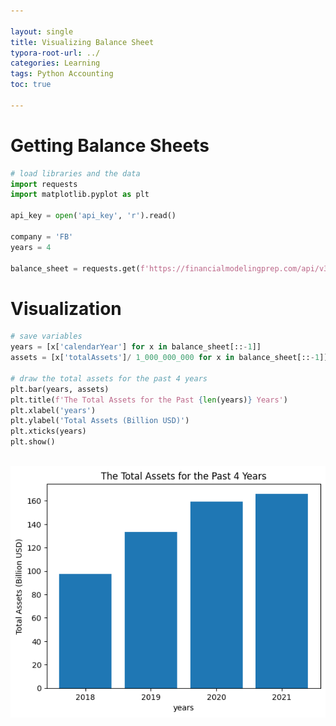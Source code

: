 ```yaml
---

layout: single
title: Visualizing Balance Sheet
typora-root-url: ../
categories: Learning
tags: Python Accounting
toc: true

---
```


# Getting Balance Sheets


```python
# load libraries and the data
import requests
import matplotlib.pyplot as plt

api_key = open('api_key', 'r').read()

company = 'FB'
years = 4

balance_sheet = requests.get(f'https://financialmodelingprep.com/api/v3/balance-sheet-statement/{company}?limit={years}&apikey={api_key}').json()
```

# Visualization


```python
# save variables
years = [x['calendarYear'] for x in balance_sheet[::-1]]
assets = [x['totalAssets']/ 1_000_000_000 for x in balance_sheet[::-1]]

# draw the total assets for the past 4 years
plt.bar(years, assets)
plt.title(f'The Total Assets for the Past {len(years)} Years')
plt.xlabel('years')
plt.ylabel('Total Assets (Billion USD)')
plt.xticks(years)
plt.show()
```


​    
![bs_3_0](/assets/images/2024-02-21-vis_bs/bs_3_0-8647874.png)
